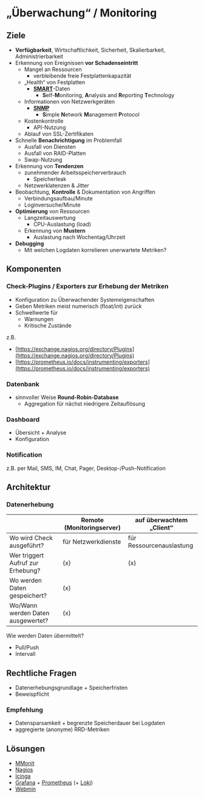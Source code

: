 # „Überwachung“ / Monitoring

## Ziele

* **Verfügbarkeit**, Wirtschaftlichkeit, Sicherheit, Skalierbarkeit, Administrierbarkeit
* Erkennung von Ereignissen **vor Schadenseintritt**
  * Mangel an Ressourcen
    * verbleibende freie Festplattenkapazität
  * „Health“ von Festplatten
    * [**SMART**](https://de.wikipedia.org/wiki/Self-Monitoring,_Analysis_and_Reporting_Technology)-Daten
      * **S**elf-**M**onitoring, **A**nalysis and **R**eporting **T**echnology
  * Informationen von Netzwerkgeräten
    * [**SNMP**](https://de.wikipedia.org/wiki/Simple_Network_Management_Protocol)
      * **S**imple **N**etwork **M**anagement **P**rotocol
  * Kostenkontrolle
    * API-Nutzung
  * Ablauf von SSL-Zertifikaten
* Schnelle **Benachrichtigung** im Problemfall
  * Ausfall von Diensten
  * Ausfall von RAID-Platten
  * Swap-Nutzung
* Erkennung von **Tendenzen**
  * zunehmender Arbeitsspeicherverbrauch
    * Speicherleak
  * Netzwerklatenzen & Jitter
* Beobachtung, **Kontrolle** & Dokumentation von Angriffen
  * Verbindungsaufbau/Minute
  * Loginversuche/Minute
* **Optimierung** von Ressourcen
  * Langzeitauswertung
    * CPU-Auslastung (load)
  * Erkennung von **Mustern**
    * Auslastung nach Wochentag/Uhrzeit
* **Debugging**
  * Mit welchen Logdaten korrelieren unerwartete Metriken?

## Komponenten

### Check-Plugins / Exporters zur Erhebung der Metriken

* Konfiguration zu Überwachender Systemeigenschaften
* Geben Metriken meist numerisch (float/int) zurück
* Schwellwerte für
  * Warnungen
  * Kritische Zustände

z.B.
* [https://exchange.nagios.org/directory/Plugins](https://exchange.nagios.org/directory/Plugins)
* [https://prometheus.io/docs/instrumenting/exporters](https://prometheus.io/docs/instrumenting/exporters)

### Datenbank

* sinnvoller Weise **Round-Robin-Database**
  * Aggregation für nächst niedrigere Zeitauflösung

### Dashboard

* Übersicht + Analyse
* Konfiguration

### Notification

z.B. per Mail, SMS, IM, Chat, Pager, Desktop-/Push-Notification

## Architektur

### Datenerhebung

|                                   | Remote (Monitoringserver) | auf überwachtem „Client“ |
|-----------------------------------|---------------------------|--------------------------|
| Wo wird Check ausgeführt?         | für Netzwerkdienste       | für Ressourcenauslastung |
| Wer triggert Aufruf zur Erhebung? | (x)                       | (x)                      |
| Wo werden Daten gespeichert?      | (x)                       |                          |
| Wo/Wann werden Daten ausgewertet? | (x)                       |                          |

Wie werden Daten übermittelt?
* Pull/Push
* Intervall

## Rechtliche Fragen

* Datenerhebungsgrundlage + Speicherfristen
* Beweispflicht

### Empfehlung

* Datensparsamkeit + begrenzte Speicherdauer bei Logdaten
* aggregierte (anonyme) RRD-Metriken

## Lösungen

* [MMonit](https://mmonit.com)
* [Nagios](https://www.nagios.org)
* [Icinga](https://icinga.com)
* [Grafana](https://grafana.com) + [Prometheus](https://prometheus.io) (+ [Loki](https://grafana.com/oss/loki))
* [Webmin](https://webmin.com/)
